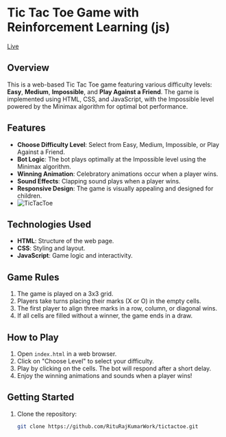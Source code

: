 # Tic Tac Toe Game with Reinforcement Learning (js)


[Live](https://riturajkumarwork.github.io/tictactoe/)


## Overview

This is a web-based Tic Tac Toe game featuring various difficulty levels: **Easy**, **Medium**, **Impossible**, and **Play Against a Friend**. The game is implemented using HTML, CSS, and JavaScript, with the Impossible level powered by the Minimax algorithm for optimal bot performance.

## Features

- **Choose Difficulty Level**: Select from Easy, Medium, Impossible, or Play Against a Friend.
- **Bot Logic**: The bot plays optimally at the Impossible level using the Minimax algorithm.
- **Winning Animation**: Celebratory animations occur when a player wins.
- **Sound Effects**: Clapping sound plays when a player wins.
- **Responsive Design**: The game is visually appealing and designed for children.
- ![TicTacToe](https://github.com/user-attachments/assets/414b8cde-7ab9-4281-b7ef-4263901fdb46)


## Technologies Used

- **HTML**: Structure of the web page.
- **CSS**: Styling and layout.
- **JavaScript**: Game logic and interactivity.

## Game Rules

1. The game is played on a 3x3 grid.
2. Players take turns placing their marks (X or O) in the empty cells.
3. The first player to align three marks in a row, column, or diagonal wins.
4. If all cells are filled without a winner, the game ends in a draw.

## How to Play

1. Open `index.html` in a web browser.
2. Click on "Choose Level" to select your difficulty.
3. Play by clicking on the cells. The bot will respond after a short delay.
4. Enjoy the winning animations and sounds when a player wins!

## Getting Started

1. Clone the repository:
   ```bash
   git clone https://github.com/RituRajKumarWork/tictactoe.git
